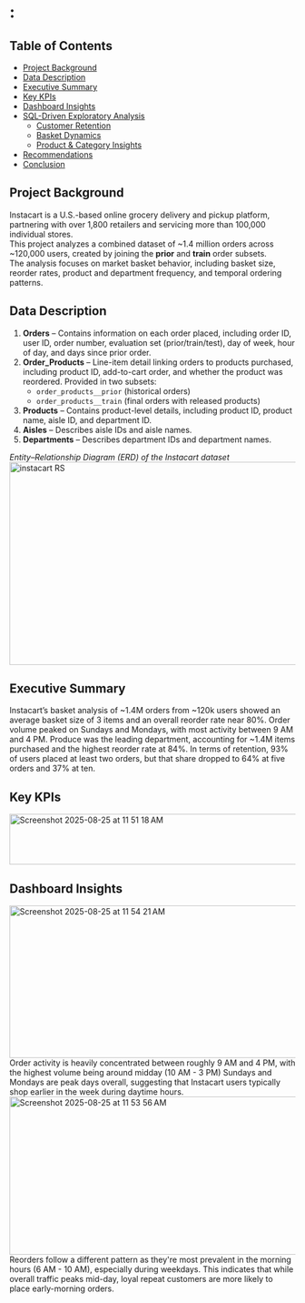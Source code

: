 # :
## Table of Contents
- [Project Background](#project-background)
- [Data Description](#data-descrption)
- [Executive Summary](#executive-summary)
- [Key KPIs](#key-kpis)
- [Dashboard Insights](#dashboard-insights)
- [SQL-Driven Exploratory Analysis](#sql-driven-exploratory-analysis)
  - [Customer Retention](#customer-retention)
  - [Basket Dynamics](#basket-dynamics)
  - [Product & Category Insights](#product--category-insights)
- [Recommendations](#recommendations)
- [Conclusion](#conclusion)

## Project Background
Instacart is a U.S.-based online grocery delivery and pickup platform, partnering with over 1,800 retailers and servicing more than 100,000 individual stores.  
This project analyzes a combined dataset of ~1.4 million orders across ~120,000 users, created by joining the **prior** and **train** order subsets.  
The analysis focuses on market basket behavior, including basket size, reorder rates, product and department frequency, and temporal ordering patterns.  

## Data Description
1. **Orders** – Contains information on each order placed, including order ID, user ID, order number, evaluation set (prior/train/test), day of week, hour of day, and days since prior order.  
2. **Order_Products** – Line-item detail linking orders to products purchased, including product ID, add-to-cart order, and whether the product was reordered. Provided in two subsets:  
   - `order_products__prior` (historical orders)  
   - `order_products__train` (final orders with released products)  
3. **Products** – Contains product-level details, including product ID, product name, aisle ID, and department ID.  
4. **Aisles** – Describes aisle IDs and aisle names.  
5. **Departments** – Describes department IDs and department names.
   
*Entity–Relationship Diagram (ERD) of the Instacart dataset*
<img width="584" height="357" alt="instacart RS" src="https://github.com/user-attachments/assets/4b13e6ee-a591-4d98-a717-e6796a613061" />

## Executive Summary
Instacart’s basket analysis of ~1.4M orders from ~120k users showed an average basket size of 3 items and an overall reorder rate near 80%. Order volume peaked on Sundays and Mondays, with most activity between 9 AM and 4 PM. Produce was the leading department, accounting for ~1.4M items purchased and the highest reorder rate at 84%. In terms of retention, 93% of users placed at least two orders, but that share dropped to 64% at five orders and 37% at ten.

## Key KPIs
<img width="1002" height="89" alt="Screenshot 2025-08-25 at 11 51 18 AM" src="https://github.com/user-attachments/assets/c3da58a1-425c-4232-9dad-b5705b5d9c2c" />

## Dashboard Insights
<img width="597" height="268" alt="Screenshot 2025-08-25 at 11 54 21 AM" src="https://github.com/user-attachments/assets/70ff9e40-bc9a-4730-a935-b1fb8ba36bfd" />
Order activity is heavily concentrated between roughly 9 AM and 4 PM, with the highest volume being around midday (10 AM - 3 PM) Sundays and Mondays are peak days overall, suggesting that Instacart users typically shop earlier in the week during daytime hours.

<img width="599" height="278" alt="Screenshot 2025-08-25 at 11 53 56 AM" src="https://github.com/user-attachments/assets/6cef39dc-5dfe-4cf5-8aa1-2eca497663ff" /> 
Reorders follow a different pattern as they're most prevalent in the morning hours (6 AM - 10 AM), especially during weekdays. This indicates that while overall traffic peaks mid-day, loyal repeat customers are more likely to place early-morning orders.









